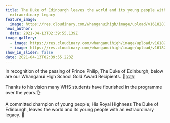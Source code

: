 ```yaml
---
title: The Duke of Edinburgh leaves the world and its young people with an
  extraordinary legacy
feature_image:
  image: https://res.cloudinary.com/whanganuihigh/image/upload/v1618281627/News/DofE-Logo-2008.png
news_author:
  date: 2021-04-13T02:39:55.139Z
image_gallery:
  - image: https://res.cloudinary.com/whanganuihigh/image/upload/v1618281689/News/Duke-of-Ed-gold-recipiants-board-1.jpg
  - image: https://res.cloudinary.com/whanganuihigh/image/upload/v1618281711/News/Duke-of-Ed-gold-recipiants-board-2.jpg
show_in_slider: false
date: 2021-04-13T02:39:55.223Z
---
```

In recognition of the passing of Prince Philip, The Duke of Edinburgh, below are our Whanganui High School Gold Award Recipients. 🙂 🇬🇧

Thanks to his vision many WHS students have flourished in the programme over the years.👌

A committed champion of young people; His Royal Highness The Duke of Edinburgh, leaves the world and its young people with an extraordinary legacy. 🤗

